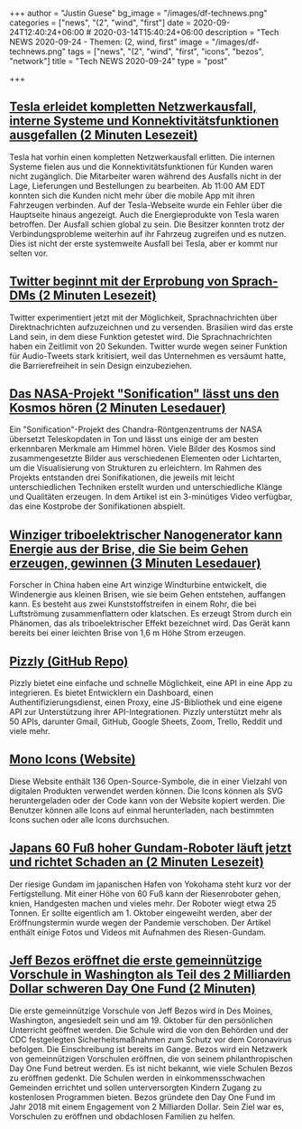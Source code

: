 +++
author = "Justin Guese"
bg_image = "/images/df-technews.png"
categories = ["news", "(2", "wind", "first"]
date = 2020-09-24T12:40:24+06:00 # 2020-03-14T15:40:24+06:00
description = "Tech NEWS 2020-09-24 - Themen: (2, wind, first"
image = "/images/df-technews.png"
tags = ["news", "(2", "wind", "first", "icons", "bezos", "network"]
title = "Tech NEWS 2020-09-24"
type = "post"

+++

## [Tesla erleidet kompletten Netzwerkausfall, interne Systeme und Konnektivitätsfunktionen ausgefallen (2 Minuten Lesezeit)](https://electrek.co/2020/09/23/tesla-suffers-complete-network-outage-internal-systems-and-connectivity-features-down//1/01000174bf97e629-f8ddba68-f4cc-40aa-b594-ca85cd56bc1c-000000/EzAjBVc0R4wqO-N5cbts1eL8XNlLBlKgiPCN5xe85vQ=160)

 Tesla hat vorhin einen kompletten Netzwerkausfall erlitten. Die internen Systeme fielen aus und die Konnektivitätsfunktionen für Kunden waren nicht zugänglich. Die Mitarbeiter waren während des Ausfalls nicht in der Lage, Lieferungen und Bestellungen zu bearbeiten. Ab 11:00 AM EDT konnten sich die Kunden nicht mehr über die mobile App mit ihren Fahrzeugen verbinden. Auf der Tesla-Webseite wurde ein Fehler über die Hauptseite hinaus angezeigt. Auch die Energieprodukte von Tesla waren betroffen. Der Ausfall schien global zu sein. Die Besitzer konnten trotz der Verbindungsprobleme weiterhin auf ihr Fahrzeug zugreifen und es nutzen. Dies ist nicht der erste systemweite Ausfall bei Tesla, aber er kommt nur selten vor.

## [Twitter beginnt mit der Erprobung von Sprach-DMs (2 Minuten Lesezeit)](https://www.theverge.com/2020/9/23/21452932/twitter-voice-audio-direct-messages-test-brazil/1/01000174bf97e629-f8ddba68-f4cc-40aa-b594-ca85cd56bc1c-000000/vcsQzYBB9i1-TGr70X_s3thD8_mE9VzfTcmEQqU3FMs=160)

 Twitter experimentiert jetzt mit der Möglichkeit, Sprachnachrichten über Direktnachrichten aufzuzeichnen und zu versenden. Brasilien wird das erste Land sein, in dem diese Funktion getestet wird. Die Sprachnachrichten haben ein Zeitlimit von 20 Sekunden. Twitter wurde wegen seiner Funktion für Audio-Tweets stark kritisiert, weil das Unternehmen es versäumt hatte, die Barrierefreiheit in sein Design einzubeziehen.

## [Das NASA-Projekt "Sonification" lässt uns den Kosmos hören (2 Minuten Lesedauer)](https://newatlas.com/space/nasa-chandra-sonification-project-hear-cosmos//1/01000174bf97e629-f8ddba68-f4cc-40aa-b594-ca85cd56bc1c-000000/uk4TFy9uttdbaLbK6WH5RIO_ExswrY6nrPfOVRHPykE=160)

 Ein "Sonification"-Projekt des Chandra-Röntgenzentrums der NASA übersetzt Teleskopdaten in Ton und lässt uns einige der am besten erkennbaren Merkmale am Himmel hören. Viele Bilder des Kosmos sind zusammengesetzte Bilder aus verschiedenen Elementen oder Lichtarten, um die Visualisierung von Strukturen zu erleichtern. Im Rahmen des Projekts entstanden drei Sonifikationen, die jeweils mit leicht unterschiedlichen Techniken erstellt wurden und unterschiedliche Klänge und Qualitäten erzeugen. In dem Artikel ist ein 3-minütiges Video verfügbar, das eine Kostprobe der Sonifikationen abspielt.

## [Winziger triboelektrischer Nanogenerator kann Energie aus der Brise, die Sie beim Gehen erzeugen, gewinnen (3 Minuten Lesedauer)](https://scitechdaily.com/tiny-triboelectric-nanogenerator-can-harvest-energy-from-the-breeze-you-make-when-you-walk//1/01000174bf97e629-f8ddba68-f4cc-40aa-b594-ca85cd56bc1c-000000/cIZ_2G6IO2oAYtD2204KftnRtGFfxiD5WYmQ3bxxVg8=160)

 Forscher in China haben eine Art winzige Windturbine entwickelt, die Windenergie aus kleinen Brisen, wie sie beim Gehen entstehen, auffangen kann. Es besteht aus zwei Kunststoffstreifen in einem Rohr, die bei Luftströmung zusammenflattern oder klatschen. Es erzeugt Strom durch ein Phänomen, das als triboelektrischer Effekt bezeichnet wird. Das Gerät kann bereits bei einer leichten Brise von 1,6 m Höhe Strom erzeugen.

## [Pizzly (GitHub Repo)](https://github.com/bearer/pizzly/1/01000174bf97e629-f8ddba68-f4cc-40aa-b594-ca85cd56bc1c-000000/A_eWP2KBvHMVZgWy7wq5tkzRVgA9Rf7rSrh8bI59Auc=160)

 Pizzly bietet eine einfache und schnelle Möglichkeit, eine API in eine App zu integrieren. Es bietet Entwicklern ein Dashboard, einen Authentifizierungsdienst, einen Proxy, eine JS-Bibliothek und eine eigene API zur Unterstützung ihrer API-Integrationen. Pizzly unterstützt mehr als 50 APIs, darunter Gmail, GitHub, Google Sheets, Zoom, Trello, Reddit und viele mehr.

## [Mono Icons (Website)](https://icons.mono.company//1/01000174bf97e629-f8ddba68-f4cc-40aa-b594-ca85cd56bc1c-000000/hiRikRXG_o33-iOl6u7hq0O73ftODQEocLFarp60hyU=160)

 Diese Website enthält 136 Open-Source-Symbole, die in einer Vielzahl von digitalen Produkten verwendet werden können. Die Icons können als SVG heruntergeladen oder der Code kann von der Website kopiert werden. Die Benutzer können alle Icons auf einmal herunterladen, nach bestimmten Icons suchen oder alle Icons durchsuchen.

## [Japans 60 Fuß hoher Gundam-Roboter läuft jetzt und richtet Schaden an (2 Minuten Lesezeit)](https://www.popularmechanics.com/technology/robots/a34108996/giant-gundam-japan-testing-mode/1/01000174bf97e629-f8ddba68-f4cc-40aa-b594-ca85cd56bc1c-000000/-mi-8bZ7AKcD49C4CysUB4iOIkexrIdPpfs2c1AmwjY=160)

 Der riesige Gundam im japanischen Hafen von Yokohama steht kurz vor der Fertigstellung. Mit einer Höhe von 60 Fuß kann der Riesenroboter gehen, knien, Handgesten machen und vieles mehr. Der Roboter wiegt etwa 25 Tonnen. Er sollte eigentlich am 1. Oktober eingeweiht werden, aber der Eröffnungstermin wurde wegen der Pandemie verschoben. Der Artikel enthält einige Fotos und Videos mit Aufnahmen des Riesen-Gundam.

## [Jeff Bezos eröffnet die erste gemeinnützige Vorschule in Washington als Teil des 2 Milliarden Dollar schweren Day One Fund (2 Minuten)](https://www.cnbc.com/2020/09/22/jeff-bezos-to-open-first-location-of-nonprofit-preschool.html/1/01000174bf97e629-f8ddba68-f4cc-40aa-b594-ca85cd56bc1c-000000/BkLIchZHqVuVGZLgMdUYhTGZBRTO-PAiHf7lOa-YGSI=160)

 Die erste gemeinnützige Vorschule von Jeff Bezos wird in Des Moines, Washington, angesiedelt sein und am 19. Oktober für den persönlichen Unterricht geöffnet werden. Die Schule wird die von den Behörden und der CDC festgelegten Sicherheitsmaßnahmen zum Schutz vor dem Coronavirus befolgen. Die Einschreibung ist bereits im Gange. Bezos wird ein Netzwerk von gemeinnützigen Vorschulen eröffnen, die von seinem philanthropischen Day One Fund betreut werden. Es ist nicht bekannt, wie viele Schulen Bezos zu eröffnen gedenkt. Die Schulen werden in einkommensschwachen Gemeinden errichtet und sollen unterversorgten Kindern Zugang zu kostenlosen Programmen bieten. Bezos gründete den Day One Fund im Jahr 2018 mit einem Engagement von 2 Milliarden Dollar. Sein Ziel war es, Vorschulen zu eröffnen und obdachlosen Familien zu helfen.

